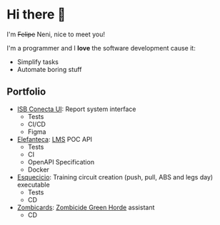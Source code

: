 # Hi there 👋

I'm ~~Felipe~~ Neni, nice to meet you!

I'm a programmer and I **love** the software development cause it:
 
- Simplify tasks
- Automate boring stuff

## Portfolio

- [ISB Conecta UI](https://github.com/nenitf/isb-conecta_ui#readme): Report system interface
    - Tests
    - CI/CD
    - Figma
- [Elefanteca](https://github.com/nenitf/elefanteca_api#readme): [LMS](https://en.wikipedia.org/wiki/Integrated_library_system) POC API
    - Tests
    - CI
    - OpenAPI Specification
    - Docker
- [Esquecicio](https://github.com/nenitf/esquecicio#readme): Training circuit creation (push, pull, ABS and legs day) executable
    - Tests
    - CD
- [Zombicards](https://github.com/jooaopc/zombicards#readme): [Zombicide Green Horde](https://www.zombicide.com/pt-br/green-horde/) assistant
    - CD
